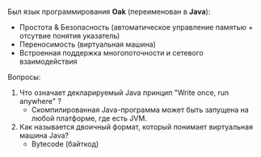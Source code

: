 Был язык программирования **Oak** (переименован в **Java**):
+ Простота & Безопасность (автоматическое управление памятью + отсутвие понятия указатель)
+ Переносимость (виртуальная машина)
+ Встроенная поддержка многопоточности и сетевого взаимодействия

Вопросы:
  1. Что означает декларируемый Java принцип "Write once, run anywhere" ?
      + Скомпилированная Java-программа может быть запущена на любой платформе, где есть JVM.
  2. Как называется двоичный формат, который понимает виртуальная машина Java?
      + Bytecode (байткод)


